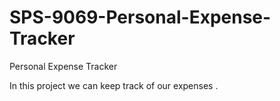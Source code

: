 # SPS-9069-Personal-Expense-Tracker
Personal Expense Tracker

In this project we can keep track of our expenses .

